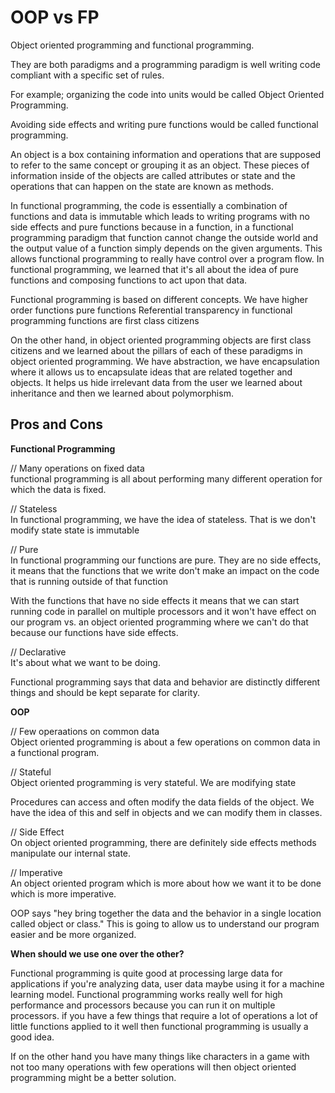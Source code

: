 # OOP vs FP

Object oriented programming and functional programming.

They are both paradigms and a programming paradigm is well writing code compliant with a specific set of rules.

For example; organizing the code into units would be called Object Oriented Programming.

Avoiding side effects and writing pure functions would be called functional programming.

An object is a box containing information and operations that are supposed to refer to the same concept or grouping it as an object. These pieces of information inside of the objects are called attributes or state and the operations that can happen on the state are known as methods.

In functional programming, the code is essentially a combination of functions and data is immutable which leads to writing programs with no side effects and pure functions because in a function, in a functional programming paradigm that function cannot change the outside world and the output value of a function simply depends on the given arguments. This allows functional programming to really have control over a program flow. In functional programming, we learned that it's all about the idea of pure functions and composing functions to act upon that data.

Functional programming is based on different concepts. We have higher order functions pure functions Referential transparency in functional programming functions are first class citizens

On the other hand, in object oriented programming objects are first class citizens and we learned about the pillars of each of these paradigms in object oriented programming.
We have abstraction, we have encapsulation where it allows us to encapsulate ideas that are related together and objects. It helps us hide irrelevant data from the user we learned about inheritance and then we learned about polymorphism.

## Pros and Cons

**Functional Programming**

// Many operations on fixed data\
functional programming is all about performing many different operation for which the data is fixed.

// Stateless\
In functional programming, we have the idea of stateless. That is we don't modify state state is immutable

// Pure\
In functional programming our functions are pure. They are no side effects, it means that the functions that we write don't make an impact on the code that is running outside of that function

With the functions that have no side effects it means that we can start running code in parallel on multiple processors and it won't have effect on our program vs. an object oriented programming where we can't do that because our functions have side effects.

// Declarative\
It's about what we want to be doing.

Functional programming says that data and behavior are distinctly different things and should be kept separate for clarity.

**OOP**

// Few operaations on common data\
Object oriented programming is about a few operations on common data in a functional program.

// Stateful\
Object oriented programming is very stateful. We are modifying state

Procedures can access and often modify the data fields of the object. We have the idea of this and self in objects and we can modify them in classes.

// Side Effect\
On object oriented programming, there are definitely side effects methods manipulate our internal state.

// Imperative\
An object oriented program which is more about how we want it to be done which is more imperative.

OOP says "hey bring together the data and the behavior in a single location called object or class." This is going to allow us to understand our program easier and be more organized.

**When should we use one over the other?**

Functional programming is quite good at processing large data for applications if you're analyzing data, user data maybe using it for a machine learning model. Functional programming works really well for high performance and processors because you can run it on multiple processors. if you have a few things that require a lot of operations a lot of little functions applied to it well then functional programming is usually a good idea.

If on the other hand you have many things like characters in a game with not too many operations with few operations will then object oriented programming might be a better solution.

